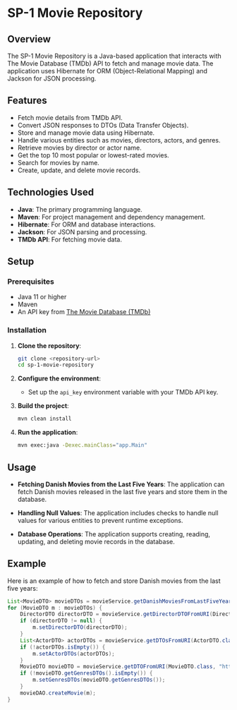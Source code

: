 # SP-1 Movie Repository

## Overview

The SP-1 Movie Repository is a Java-based application that interacts with The Movie Database (TMDb) API to fetch and manage movie data. The application uses Hibernate for ORM (Object-Relational Mapping) and Jackson for JSON processing.

## Features

- Fetch movie details from TMDb API.
- Convert JSON responses to DTOs (Data Transfer Objects).
- Store and manage movie data using Hibernate.
- Handle various entities such as movies, directors, actors, and genres.
- Retrieve movies by director or actor name.
- Get the top 10 most popular or lowest-rated movies.
- Search for movies by name.
- Create, update, and delete movie records.

## Technologies Used

- **Java**: The primary programming language.
- **Maven**: For project management and dependency management.
- **Hibernate**: For ORM and database interactions.
- **Jackson**: For JSON parsing and processing.
- **TMDb API**: For fetching movie data.

## Setup

### Prerequisites

- Java 11 or higher
- Maven
- An API key from [The Movie Database (TMDb)](https://www.themoviedb.org/documentation/api)

### Installation

1. **Clone the repository**:
    ```sh
    git clone <repository-url>
    cd sp-1-movie-repository
    ```

2. **Configure the environment**:
    - Set up the `api_key` environment variable with your TMDb API key.

3. **Build the project**:
    ```sh
    mvn clean install
    ```

4. **Run the application**:
    ```sh
    mvn exec:java -Dexec.mainClass="app.Main"
    ```

## Usage

- **Fetching Danish Movies from the Last Five Years**:
  The application can fetch Danish movies released in the last five years and store them in the database.

- **Handling Null Values**:
  The application includes checks to handle null values for various entities to prevent runtime exceptions.

- **Database Operations**:
  The application supports creating, reading, updating, and deleting movie records in the database.

## Example

Here is an example of how to fetch and store Danish movies from the last five years:

```java
List<MovieDTO> movieDTOs = movieService.getDanishMoviesFromLastFiveYears("results", "https://api.themoviedb.org/3/discover/movie?with_origin_country=DK");
for (MovieDTO m : movieDTOs) {
    DirectorDTO directorDTO = movieService.getDirectorDTOFromURI(DirectorDTO.class, "crew", "https://api.themoviedb.org/3/movie/" + m.getId() + "/credits");
    if (directorDTO != null) {
        m.setDirectorDTO(directorDTO);
    }
    List<ActorDTO> actorDTOs = movieService.getDTOsFromURI(ActorDTO.class, "cast", "https://api.themoviedb.org/3/movie/" + m.getId() + "/credits");
    if (!actorDTOs.isEmpty()) {
        m.setActorDTOs(actorDTOs);
    }
    MovieDTO movieDTO = movieService.getDTOFromURI(MovieDTO.class, "https://api.themoviedb.org/3/movie/" + m.getId());
    if (!movieDTO.getGenresDTOs().isEmpty()) {
        m.setGenresDTOs(movieDTO.getGenresDTOs());
    }
    movieDAO.createMovie(m);
}